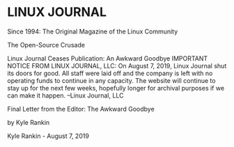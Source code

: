 # LINUX JOURNAL

Since 1994: The Original Magazine of the Linux Community

The Open-Source Crusade

Linux Journal Ceases Publication: An Awkward Goodbye
IMPORTANT NOTICE FROM LINUX JOURNAL, LLC:
On August 7, 2019, Linux Journal shut its doors for good. All staff were laid off and the company is left with no operating funds to continue in any capacity. The website will continue to stay up for the next few weeks, hopefully longer for archival purposes if we can make it happen.
–Linux Journal, LLC
 

Final Letter from the Editor: The Awkward Goodbye

by Kyle Rankin

Kyle Rankin - August 7, 2019
